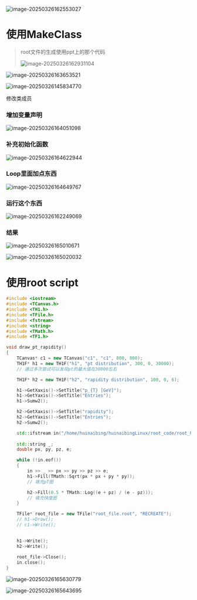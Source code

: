 ![image-20250326162553027](./img/15_root/image-20250326162553027.png)

# 使用MakeClass

> root文件的生成使用ppt上的那个代码
>
> ![image-20250326162931104](./img/15_root/image-20250326162931104.png)

![image-20250326163653521](./img/15_root/image-20250326163653521.png)

![image-20250326145834770](./img/15_root/image-20250326145834770.png)

修改类成员

### 增加变量声明

![image-20250326164051098](./img/15_root/image-20250326164051098.png)

### 补充初始化函数

![image-20250326164622944](./img/15_root/image-20250326164622944.png)

### Loop里面加点东西

![image-20250326164649767](./img/15_root/image-20250326164649767.png)

### 运行这个东西

![image-20250326162249069](./img/15_root/image-20250326162249069.png)

### 结果

![image-20250326165010671](./img/15_root/image-20250326165010671.png)

![image-20250326165020032](./img/15_root/image-20250326165020032.png)

# 使用root script

```cpp
#include <iostream>
#include <TCanvas.h>
#include <TH1.h>
#include <TFile.h>
#include <fstream>
#include <string>
#include <TMath.h>
#include <TF1.h>

void draw_pt_rapidity()
{
    TCanvas* c1 = new TCanvas("c1", "c1", 800, 800);
    TH1F* h1 = new TH1F("h1", "pt distribution", 300, 0, 30000);
    // 通过多次尝试可以发现pt的最大值在30000左右

    TH1F* h2 = new TH1F("h2", "rapidity distribution", 100, 0, 6);

    h1->GetXaxis()->SetTitle("p_{T} [GeV]");
    h1->GetYaxis()->SetTitle("Entries");
    h1->Sumw2();

    h2->GetXaxis()->SetTitle("rapidity");
    h2->GetYaxis()->SetTitle("Entries");
    h2->Sumw2();

    std::ifstream in("/home/huinaibing/huinaibingLinux/root_code/root_hw/15_root/DATA_FILES/data_input.txt");
    
    std::string _;
    double px, py, pz, e;

    while (!in.eof())
    {
        in >> _ >> px >> py >> pz >> e;
        h1->Fill(TMath::Sqrt(px * px + py * py));
        // 填充pT图

        h2->Fill(0.5 * TMath::Log((e + pz) / (e - pz)));
        // 填充快度图
    }

    TFile* root_file = new TFile("root_file.root", "RECREATE");
    // h1->Draw();
    // c1->Write();

    
    h1->Write();
    h2->Write();
    
    root_file->Close();
    in.close();
}

```

![image-20250326165630779](./img/15_root/image-20250326165630779.png)

![image-20250326165643695](./img/15_root/image-20250326165643695.png)